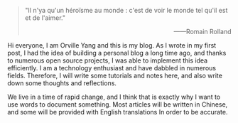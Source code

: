 > "Il n'ya qu'un héroïsme au monde : c'est de voir le monde tel qu'il est et de l'aimer."
> <p align="right">——Romain Rolland</p>

Hi everyone, I am Orville Yang and this is my blog. As I wrote in my first post, I had the idea of building a personal blog a long time ago, and thanks to numerous open source projects, I was able to implement this idea efficiently. I am a technology enthusiast and have dabbled in numerous fields. Therefore, I will write some tutorials and notes here, and also write down some thoughts and reflections.

We live in a time of rapid change, and I think that is exactly why I want to use words to document something. Most articles will be written in Chinese, and some will be provided with English translations In order to be accurate.